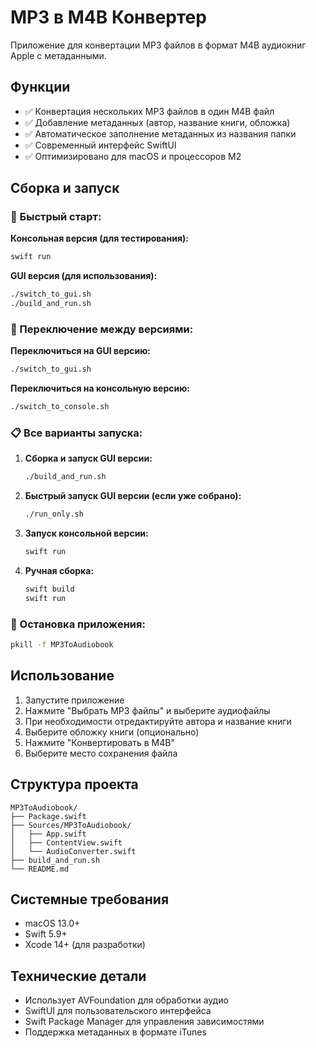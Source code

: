 # MP3 в M4B Конвертер

Приложение для конвертации MP3 файлов в формат M4B аудиокниг Apple с метаданными.

## Функции

- ✅ Конвертация нескольких MP3 файлов в один M4B файл
- ✅ Добавление метаданных (автор, название книги, обложка)
- ✅ Автоматическое заполнение метаданных из названия папки
- ✅ Современный интерфейс SwiftUI
- ✅ Оптимизировано для macOS и процессоров M2

## Сборка и запуск

### 🚀 Быстрый старт:

**Консольная версия (для тестирования):**
```bash
swift run
```

**GUI версия (для использования):**
```bash
./switch_to_gui.sh
./build_and_run.sh
```

### 🔄 Переключение между версиями:

**Переключиться на GUI версию:**
```bash
./switch_to_gui.sh
```

**Переключиться на консольную версию:**
```bash
./switch_to_console.sh
```

### 📋 Все варианты запуска:

1. **Сборка и запуск GUI версии:**
   ```bash
   ./build_and_run.sh
   ```

2. **Быстрый запуск GUI версии (если уже собрано):**
   ```bash
   ./run_only.sh
   ```

3. **Запуск консольной версии:**
   ```bash
   swift run
   ```

4. **Ручная сборка:**
   ```bash
   swift build
   swift run
   ```

### 🛑 Остановка приложения:
```bash
pkill -f MP3ToAudiobook
```

## Использование

1. Запустите приложение
2. Нажмите "Выбрать MP3 файлы" и выберите аудиофайлы
3. При необходимости отредактируйте автора и название книги
4. Выберите обложку книги (опционально)
5. Нажмите "Конвертировать в M4B"
6. Выберите место сохранения файла

## Структура проекта

```
MP3ToAudiobook/
├── Package.swift
├── Sources/MP3ToAudiobook/
│   ├── App.swift
│   ├── ContentView.swift
│   └── AudioConverter.swift
├── build_and_run.sh
└── README.md
```

## Системные требования

- macOS 13.0+
- Swift 5.9+
- Xcode 14+ (для разработки)

## Технические детали

- Использует AVFoundation для обработки аудио
- SwiftUI для пользовательского интерфейса
- Swift Package Manager для управления зависимостями
- Поддержка метаданных в формате iTunes